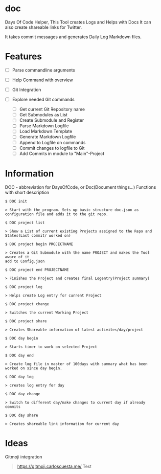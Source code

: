 # doc
Days Of Code Helper, This Tool creates Logs and Helps with Docs
It can also create shareable links for Twitter.

It takes commit messages and generates Daily Log Markdown files.

# Features

- [ ] Parse commandline arguments
- [ ] Help Command with overview

- [ ] Git Integration
- [ ] Explore needed Git commands
    - [ ] Get current Git Repository name
    - [ ] Get Submodules as List
    - [ ] Create Submodule and Register
    - [ ] Parse Markdown Logfile
    - [ ] Load Markdown Template
    - [ ] Generate Markdown Logfile
    - [ ] Append to Logfile on commands
    - [ ] Commit changes to logfile to Git
    - [ ] Add Commits in module to "Main"-Project

# Information
DOC - abbreviation for DaysOfCode, or Doc(Document things...)
Functions with short description
 
 `$ DOC init`
    
    > Start with the program. Sets up basic structure doc.json as configuration file and adds it to the git repo.
 
 `$ DOC project list`
    
    > Show a List of current existing Projects assigned to the Repo and States(Last commit/ worked on)
 
 `$ DOC project begin PROJECTNAME`
    
    > Creates a Git Submodule with the name PROJECT and makes the Tool aware of it 
    add to Config.json
 
 `$ DOC project end PROJECTNAME`
    
    > Finishes the Project and creates final Logentry(Project summary)
 
 `$ DOC project log `
    
    > Helps create Log entry for current Project
 
 `$ DOC project change`
    
    > Switches the current Working Project
 
 `$ DOC project share`
    
    > Creates Shareable information of latest activites/day/project

 
 `$ DOC day begin`
    
    > Starts timer to work on selected Project
 
 `$ DOC day end`
    
    > Create log file in master of 100days with summary what has been worked on since day begin.
 
 `$ DOC day log`
    
    > creates log entry for day
 
 `$ DOC day change`
    
    > Switch to different day/make changes to current day if already commits
 
 `$ DOC day share`
    
    > Creates shareable link information for current day

# Ideas

Gitmoji integration

> https://gitmoji.carloscuesta.me/
> Test
